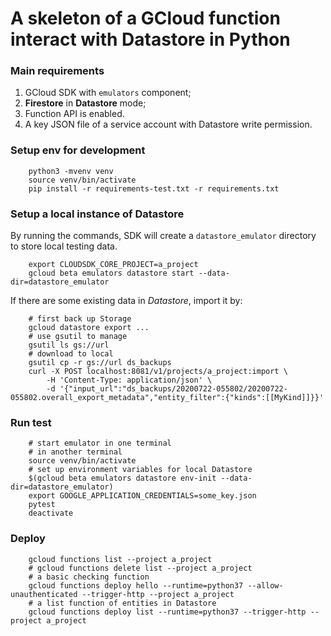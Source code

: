 # A skeleton of a GCloud function interact with Datastore in Python

### Main requirements
1. GCloud SDK with `emulators` component;
1. **Firestore** in **Datastore** mode;
1. Function API is enabled.
1. A key JSON file of a service account with Datastore write permission.

### Setup env for development
```
    python3 -mvenv venv
    source venv/bin/activate
    pip install -r requirements-test.txt -r requirements.txt
```

### Setup a local instance of Datastore
By running the commands, SDK will create a `datastore_emulator` directory to store local testing data.
```
    export CLOUDSDK_CORE_PROJECT=a_project
    gcloud beta emulators datastore start --data-dir=datastore_emulator
```

If there are some existing data in *Datastore*, import it by:
```
    # first back up Storage
    gcloud datastore export ...
    # use gsutil to manage
    gsutil ls gs://url
    # download to local
    gsutil cp -r gs://url ds_backups
    curl -X POST localhost:8081/v1/projects/a_project:import \
        -H 'Content-Type: application/json' \
        -d '{"input_url":"ds_backups/20200722-055802/20200722-055802.overall_export_metadata","entity_filter":{"kinds":[[MyKind]]}}'
```

### Run test
```
    # start emulator in one terminal
    # in another terminal
    source venv/bin/activate
    # set up environment variables for local Datastore
    $(gcloud beta emulators datastore env-init --data-dir=datastore_emulator)
    export GOOGLE_APPLICATION_CREDENTIALS=some_key.json
    pytest
    deactivate
```

### Deploy
```
    gcloud functions list --project a_project
    # gcloud functions delete list --project a_project
    # a basic checking function
    gcloud functions deploy hello --runtime=python37 --allow-unauthenticated --trigger-http --project a_project
    # a list function of entities in Datastore
    gcloud functions deploy list --runtime=python37 --trigger-http --project a_project
```
